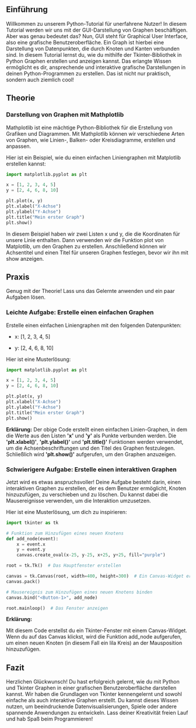 ## Einführung
Willkommen zu unserem Python-Tutorial für unerfahrene Nutzer! In diesem Tutorial werden wir uns mit der GUI-Darstellung von Graphen beschäftigen. Aber was genau bedeutet das? Nun, GUI steht für Graphical User Interface, also eine grafische Benutzeroberfläche. Ein Graph ist hierbei eine Darstellung von Datenpunkten, die durch Knoten und Kanten verbunden sind. In diesem Tutorial lernst du, wie du mithilfe der Tkinter-Bibliothek in Python Graphen erstellen und anzeigen kannst. Das erlangte Wissen ermöglicht es dir, ansprechende und interaktive grafische Darstellungen in deinen Python-Programmen zu erstellen. Das ist nicht nur praktisch, sondern auch ziemlich cool!

## Theorie

### Darstellung von Graphen mit Mathplotlib

Mathplotlib ist eine mächtige Python-Bibliothek für die Erstellung von Grafiken und Diagrammen. Mit Mathplotlib können wir verschiedene Arten von Graphen, wie Linien-, Balken- oder Kreisdiagramme, erstellen und anpassen.

Hier ist ein Beispiel, wie du einen einfachen Liniengraphen mit Matplotlib erstellen kannst:
```python
import matplotlib.pyplot as plt

x = [1, 2, 3, 4, 5]
y = [2, 4, 6, 8, 10]

plt.plot(x, y)
plt.xlabel("X-Achse")
plt.ylabel("Y-Achse")
plt.title("Mein erster Graph")
plt.show()
```
In diesem Beispiel haben wir zwei Listen x und y, die die Koordinaten für unsere Linie enthalten. Dann verwenden wir die Funktion plot von Matplotlib, um den Graphen zu erstellen. Anschließend können wir Achsentitel und einen Titel für unseren Graphen festlegen, bevor wir ihn mit show anzeigen.

## Praxis
Genug mit der Theorie! Lass uns das Gelernte anwenden und ein paar Aufgaben lösen.

### Leichte Aufgabe: Erstelle einen einfachen Graphen
Erstelle einen einfachen Liniengraphen mit den folgenden Datenpunkten:

* x: [1, 2, 3, 4, 5]

* y: [2, 4, 6, 8, 10]

Hier ist eine Musterlösung:

```python
import matplotlib.pyplot as plt

x = [1, 2, 3, 4, 5]
y = [2, 4, 6, 8, 10]

plt.plot(x, y)
plt.xlabel("X-Achse")
plt.ylabel("Y-Achse")
plt.title("Mein erster Graph")
plt.show()
```
**Erklärung:**
Der obige Code erstellt einen einfachen Linien-Graphen, in dem die Werte aus den Listen **'x'** und **'y'** als Punkte verbunden werden. Die **'plt.xlabel()'**, **'plt.ylabel()'** und **'plt.title()'** Funktionen werden verwendet, um die Achsenbeschriftungen und den Titel des Graphen festzulegen. Schließlich wird **'plt.show()'** aufgerufen, um den Graphen anzuzeigen.

### Schwierigere Aufgabe: Erstelle einen interaktiven Graphen

Jetzt wird es etwas anspruchsvoller! Deine Aufgabe besteht darin, einen interaktiven Graphen zu erstellen, der es dem Benutzer ermöglicht, Knoten hinzuzufügen, zu verschieben und zu löschen. Du kannst dabei die Mausereignisse verwenden, um die Interaktion umzusetzen.

Hier ist eine Musterlösung, um dich zu inspirieren:

```python
import tkinter as tk

# Funktion zum Hinzufügen eines neuen Knotens
def add_node(event):
    x = event.x
    y = event.y
    canvas.create_oval(x-25, y-25, x+25, y+25, fill="purple")

root = tk.Tk()  # Das Hauptfenster erstellen

canvas = tk.Canvas(root, width=400, height=300)  # Ein Canvas-Widget erstellen
canvas.pack()

# Mausereignis zum Hinzufügen eines neuen Knotens binden
canvas.bind("<Button-1>", add_node)

root.mainloop()  # Das Fenster anzeigen
```

**Erklärung:**

Mit diesem Code erstellst du ein Tkinter-Fenster mit einem Canvas-Widget. Wenn du auf das Canvas klickst, wird die Funktion add_node aufgerufen, um einen neuen Knoten (in diesem Fall ein lila Kreis) an der Mausposition hinzuzufügen.

## Fazit
Herzlichen Glückwunsch! Du hast erfolgreich gelernt, wie du mit Python und Tkinter Graphen in einer grafischen Benutzeroberfläche darstellen kannst. Wir haben die Grundlagen von Tkinter kennengelernt und sowohl einfache als auch interaktive Graphen erstellt. Du kannst dieses Wissen nutzen, um beeindruckende Datenvisualisierungen, Spiele oder andere spannende Anwendungen zu entwickeln. Lass deiner Kreativität freien Lauf und hab Spaß beim Programmieren!